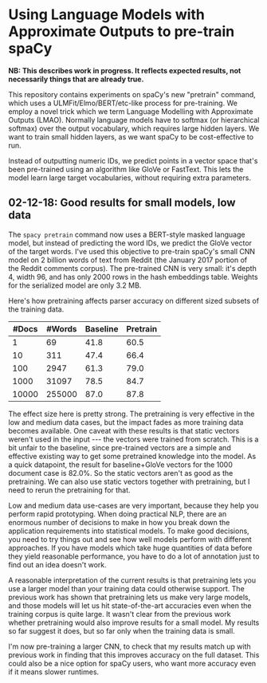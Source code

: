 # Using Language Models with Approximate Outputs to pre-train spaCy

**NB: This describes work in progress. It reflects expected results, not
necessarily things that are already true.**

This repository contains experiments on spaCy's new "pretrain" command, which
uses a ULMFit/Elmo/BERT/etc-like process for pre-training. We employ a novel
trick which we term Language Modelling with Approximate Outputs (LMAO).
Normally language models have to softmax (or hierarchical softmax) over the
output vocabulary, which requires large hidden layers. We want to train small
hidden layers, as we want spaCy to be cost-effective to run.

Instead of outputting numeric IDs, we predict points in a vector space that's
been pre-trained using an algorithm like GloVe or FastText. This lets the model
learn large target vocabularies, without requiring extra parameters.

## 02-12-18: Good results for small models, low data

The `spacy pretrain` command now uses a BERT-style masked language model, but
instead of predicting the word IDs, we predict the GloVe vector of the target
words. I've used this objective to pre-train spaCy's small CNN model on
2 billion words of text from Reddit (the January 2017 portion of the Reddit
comments corpus). The pre-trained CNN is very small: it's depth 4, width 96,
and has only 2000 rows in the hash embeddings table. Weights for the serialized
model are only 3.2 MB.

Here's how pretraining affects parser accuracy on different sized subsets of
the training data.

| #Docs | #Words | Baseline | Pretrain |
| ----- | ------ | -------- | -------- |
| 1     | 69     | 41.8     | 60.5     |
| 10    | 311    | 47.4     | 66.4     |
| 100   | 2947   | 61.3     | 79.0     |
| 1000  | 31097  | 78.5     | 84.7     |
| 10000 | 255000 | 87.0     | 87.8     |

The effect size here is pretty strong. The pretraining is very effective in the
low and medium data cases, but the impact fades as more training data becomes
available. One caveat with these results is that static vectors weren't used in
the input --- the vectors were trained from scratch. This is a bit unfair to
the baseline, since pre-trained vectors are a simple and effective existing way
to get some pretrained knowledge into the model. As a quick datapoint, the result
for baseline+GloVe vectors for the 1000 document case is 82.0%. So the static vectors
aren't as good as the pretraining. We can also use static vectors
together with pretraining, but I need to rerun the pretraining for that.

Low and medium data use-cases are very important, because they help you perform
rapid prototyping. When doing practical NLP, there are an enormous number of
decisions to make in how you break down the application requirements into
statistical models. To make good decisions, you need to try things out and see
how well models perform with different approaches. If you have models which
take huge quantities of data before they yield reasonable performance, you have
to do a lot of annotation just to find out an idea doesn't work.

A reasonable interpretation of the current results is that pretraining lets you
use a larger model than your training data could otherwise support. The
previous work has shown that pretraining lets us make very large models, and
those models will let us hit state-of-the-art accuracies even when the training
corpus is quite large. It wasn't clear from the previous work whether
pretraining would also improve results for a small model. My results so far
suggest it does, but so far only when the training data is small.

I'm now pre-training a larger CNN, to check that my results match up with
previous work in finding that this improves accuracy on the full dataset. This
could also be a nice option for spaCy users, who want more accuracy even if it
means slower runtimes.


